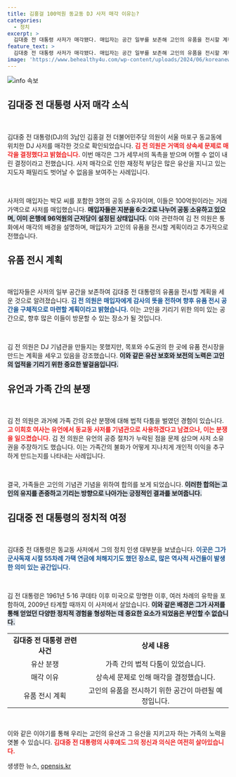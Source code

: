 ```yaml
---
title: 김홍걸 100억원 동교동 DJ 사저 매각 이유는?
categories:
  - 정치
excerpt: >
  김대중 전 대통령 사저가 매각됐다. 매입자는 공간 일부를 보존해 고인의 유품을 전시할 계획이다. 김 전 의원은 상속세 문제로 매각을 결정했으며, 기념관 설립은 어려운 상황. 클릭해 더 많은 이야기를 확인해보세요!
feature_text: >
  김대중 전 대통령 사저가 매각됐다. 매입자는 공간 일부를 보존해 고인의 유품을 전시할 계획이다. 김 전 의원은 상속세 문제로 매각을 결정했으며, 기념관 설립은 어려운 상황. 클릭해 더 많은 이야기를 확인해보세요!
image: 'https://www.behealthy4u.com/wp-content/uploads/2024/06/koreanews.jpg'
---
```


<p><img src="https://www.behealthy4u.com/wp-content/uploads/2024/06/koreanews.jpg" alt="info 속보" /></p>

<h2 data-ke-size="size26">김대중 전 대통령 사저 매각 소식</h2>

<p data-ke-size="size16">&nbsp;</p>

<p>김대중 전 대통령(DJ)의 3남인 김홍걸 전 더불어민주당 의원이 서울 마포구 동교동에 위치한 DJ 사저를 매각한 것으로 확인되었습니다. <b><span style="color: #ee2323;">김 전 의원은 거액의 상속세 문제로 매각을 결정했다고 밝혔습니다.</span></b> 이번 매각은 그가 세무서의 독촉을 받으며 어쩔 수 없이 내린 결정이라고 전했습니다. 사저 매각으로 인한 재정적 부담은 많은 유산을 지니고 있는 지도자 패밀리도 벗어날 수 없음을 보여주는 사례입니다. </p>

<p data-ke-size="size16">&nbsp;</p>

<p>사저의 매입자는 박모 씨를 포함한 3명의 공동 소유자이며, 이들은 100억원이라는 거래 가액으로 사저를 매입했습니다. <b><span style="background-color: #21538527;">매입자들은 지분을 6:2:2로 나누어 공동 소유하고 있으며, 이미 은행에 96억원의 근저당이 설정된 상태입니다.</span></b> 이와 관련하여 김 전 의원은 통화에서 매각의 배경을 설명하며, 매입자가 고인의 유품을 전시할 계획이라고 추가적으로 전했습니다.</p>

<h2 data-ke-size="size26">유품 전시 계획</h2>

<p data-ke-size="size16">&nbsp;</p>

<p>매입자들은 사저의 일부 공간을 보존하여 김대중 전 대통령의 유품을 전시할 계획을 세운 것으로 알려졌습니다. <b><span style="color: #1a5490;">김 전 의원은 매입자에게 감사의 뜻을 전하며 향후 유품 전시 공간을 구체적으로 마련할 계획이라고 밝혔습니다.</span></b> 이는 고인을 기리기 위한 의미 있는 공간으로, 향후 많은 이들이 방문할 수 있는 장소가 될 것입니다. </p>

<p data-ke-size="size16">&nbsp;</p>

<p>김 전 의원은 DJ 기념관을 만들지는 못했지만, 목포와 수도권의 한 곳에 유품 전시장을 만드는 계획을 세우고 있음을 강조했습니다. <b><span style="background-color: #21538527;">이와 같은 유산 보호와 보전의 노력은 고인의 업적을 기리기 위한 중요한 발걸음입니다.</span></b> </p>

<h2 data-ke-size="size26">유언과 가족 간의 분쟁</h2>

<p data-ke-size="size16">&nbsp;</p>

<p>김 전 의원은 과거에 가족 간의 유산 분쟁에 대해 법적 다툼을 벌였던 경험이 있습니다. <b><span style="color: #ee2323;">고 이희호 여사는 유언에서 동교동 사저를 기념관으로 사용하겠다고 남겼으나, 이는 분쟁을 일으켰습니다.</span></b> 김 전 의원은 유언의 공증 절차가 누락된 점을 문제 삼으며 사저 소유권을 주장하기도 했습니다. 이는 가족간의 불화가 어떻게 지나치게 개인적 이익을 추구하게 만드는지를 나타내는 사례입니다.</p>

<p data-ke-size="size16">&nbsp;</p>

<p>결국, 가족들은 고인의 기념관 기념을 위하여 합의를 보게 되었습니다. <b><span style="background-color: #21538527;">이러한 합의는 고인의 유지를 존중하고 기리는 방향으로 나아가는 긍정적인 결과를 보여줍니다.</span></b> </p>

<h2 data-ke-size="size26">김대중 전 대통령의 정치적 여정</h2>

<p data-ke-size="size16">&nbsp;</p>

<p>김대중 전 대통령은 동교동 사저에서 그의 정치 인생 대부분을 보냈습니다. <b><span style="color: #1a5490;">이곳은 그가 군사독재 시절 55차례 가택 연금에 처해지기도 했던 장소로, 많은 역사적 사건들이 발생한 의미 있는 공간입니다.</span></b> </p>

<p data-ke-size="size16">&nbsp;</p>

<p>김 전 대통령은 1961년 5·16 쿠데타 이후 미국으로 망명한 이후, 여러 차례의 유학을 포함하여, 2009년 타계할 때까지 이 사저에서 살았습니다. <b><span style="background-color: #21538527;">이와 같은 배경은 그가 사저를 통해 얻었던 다양한 정치적 경험을 형성하는 데 중요한 요소가 되었음은 부인할 수 없습니다.</span></b></p>

<table style="width: 100%; border-collapse: collapse;">
<tr>
<td style="text-align: center; height: 17px;"><b>김대중 전 대통령 관련 사건</b></td>
<td style="text-align: center; height: 17px;"><b>상세 내용</b></td>
</tr>
<tr>
<td style="text-align: center; height: 17px;">유산 분쟁</td>
<td style="text-align: center; height: 17px;">가족 간의 법적 다툼이 있었습니다.</td>
</tr>
<tr>
<td style="text-align: center; height: 17px;">매각 이유</td>
<td style="text-align: center; height: 17px;">상속세 문제로 인해 매각을 결정했습니다.</td>
</tr>
<tr>
<td style="text-align: center; height: 17px;">유품 전시 계획</td>
<td style="text-align: center; height: 17px;">고인의 유품을 전시하기 위한 공간이 마련될 예정입니다.</td>
</tr>
</table>

<p data-ke-size="size16">&nbsp;</p>

<p>이와 같은 이야기를 통해 우리는 고인의 유산과 그 유산을 지키고자 하는 가족의 노력을 엿볼 수 있습니다. <b><span style="color: #ee2323;">김대중 전 대통령의 사후에도 그의 정신과 의식은 여전히 살아있습니다.</span></b></p>
생생한 뉴스, <a href="https://opensis.kr" rel="dofollow">opensis.kr</a>


